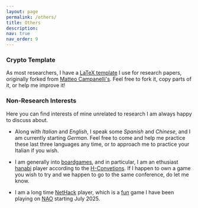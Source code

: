 ```yaml
---
layout: page
permalink: /others/
title: Others
description: 
nav: true
nav_order: 9
---
```


### Crypto Template
As most researchers, I have a [LaTeX template](https://github.com/emanuelegiunta/crypto_template?tab=readme-ov-fil) I use for research papers, originally forked from [Matteo Campanelli's](https://github.com/matteocam/lncs-latex-template). Feel free to fork it, copy parts of it, or help me improve it!

### Non-Research Interests
Here you can find interests of mine unrelated to research I am always happy to discuss about.

* Along with *Italian* and *English*, I speak some *Spanish* and *Chinese*, and I am currently starting *German*. Feel free to come and help me practice these last three languages any time, or to approach me to practice your Italian if you wish.

* I am generally into [boardgames](https://boardgamegeek.com/collection/user/Jtuma), and in particular, I am an ethusiast [hanabi](https://boardgamegeek.com/boardgame/98778/hanabi) player according to the [H-Convetions](https://hanabi.github.io/). If I happen to own a game you wish to try and we happen to go to the same conference, do let me know.

* I am a long time [NetHack](https://nethackwiki.com/wiki/Main_Page) player, which is a [fun](https://dwarffortresswiki.org/index.php/Fun) game I have been playing on [NAO](https://www.nethackscoreboard.org/players/W/WizardOfTuma.all.html) starting July 2025.
